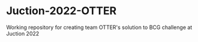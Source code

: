 # Juction-2022-OTTER
Working repository for creating team OTTER's solution to BCG challenge at Juction 2022
